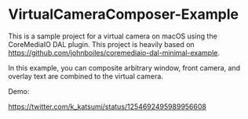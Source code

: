 # VirtualCameraComposer-Example

This is a sample project for a virtual camera on macOS using the CoreMediaIO DAL plugin.
This project is heavily based on https://github.com/johnboiles/coremediaio-dal-minimal-example.

In this example, you can composite arbitrary window, front camera, and overlay text are combined to the virtual camera.

Demo:

https://twitter.com/k_katsumi/status/1254692495989956608
